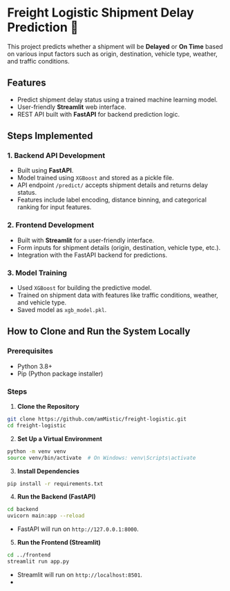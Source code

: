 # Freight Logistic Shipment Delay Prediction 🚚

This project predicts whether a shipment will be **Delayed** or **On Time** based on various input factors such as origin, destination, vehicle type, weather, and traffic conditions.

## Features
- Predict shipment delay status using a trained machine learning model.
- User-friendly **Streamlit** web interface.
- REST API built with **FastAPI** for backend prediction logic.

## Steps Implemented

### 1. Backend API Development
- Built using **FastAPI**.
- Model trained using `XGBoost` and stored as a pickle file.
- API endpoint `/predict/` accepts shipment details and returns delay status.
- Features include label encoding, distance binning, and categorical ranking for input features.

### 2. Frontend Development
- Built with **Streamlit** for a user-friendly interface.
- Form inputs for shipment details (origin, destination, vehicle type, etc.).
- Integration with the FastAPI backend for predictions.

### 3. Model Training
- Used `XGBoost` for building the predictive model.
- Trained on shipment data with features like traffic conditions, weather, and vehicle type.
- Saved model as `xgb_model.pkl`.

## How to Clone and Run the System Locally

### Prerequisites
- Python 3.8+
- Pip (Python package installer)

### Steps

1. **Clone the Repository**

```bash
git clone https://github.com/amMistic/freight-logistic.git
cd freight-logistic
```

2. **Set Up a Virtual Environment**

```bash
python -m venv venv
source venv/bin/activate  # On Windows: venv\Scripts\activate
```

3. **Install Dependencies**

```bash
pip install -r requirements.txt
```

4. **Run the Backend (FastAPI)**

```bash
cd backend
uvicorn main:app --reload
```

- FastAPI will run on `http://127.0.0.1:8000`.

5. **Run the Frontend (Streamlit)**

```bash
cd ../frontend
streamlit run app.py
```

- Streamlit will run on `http://localhost:8501`.
- 
